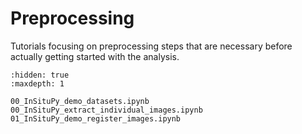 # Preprocessing

Tutorials focusing on preprocessing steps that are necessary before actually getting started with the analysis.

```{toctree}
:hidden: true
:maxdepth: 1

00_InSituPy_demo_datasets.ipynb
00_InSituPy_extract_individual_images.ipynb
01_InSituPy_demo_register_images.ipynb
```